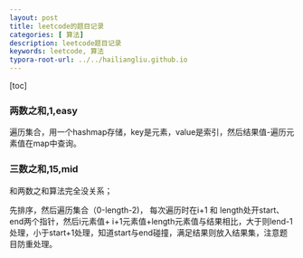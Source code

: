 ```yaml
---
layout: post
title: leetcode的题目记录
categories: [ 算法]
description: leetcode题目记录
keywords: leetcode, 算法
typora-root-url: ../../hailiangliu.github.io
---
```


[toc]



### 两数之和,1,easy

遍历集合，用一个hashmap存储，key是元素，value是索引，然后结果值-遍历元素值在map中查询。



### 三数之和,15,mid

和两数之和算法完全没关系；

先排序，然后遍历集合（0-length-2)， 每次遍历时在i+1 和 length处开start、end两个指针，然后i元素值+ i+1元素值+length元素值与结果相比，大于则lend-1处理，小于start+1处理，知道start与end碰撞，满足结果则放入结果集，注意题目防重处理。

















